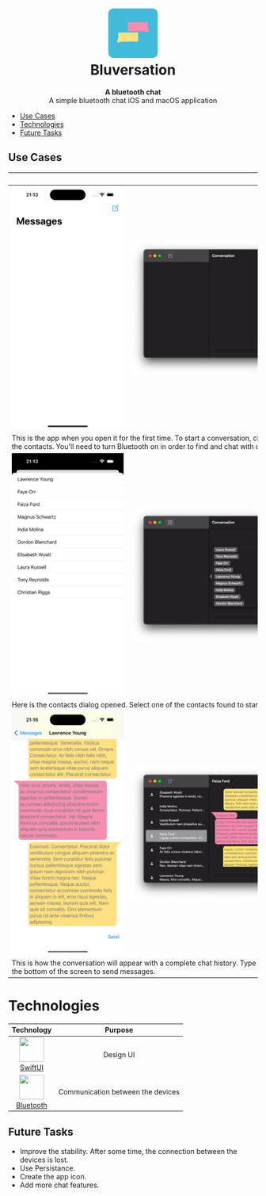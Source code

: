<h1 align="center">
  <img src="readme-res/ic_launcher.svg" width="100" height="100"><br>
  Bluversation
</h1>

<p align="center">
  <strong>A bluetooth chat</strong><br>
  A simple bluetooth chat iOS and macOS application
</p>

- [Use Cases](#use-cases)
- [Technologies](#technologies)
- [Future Tasks](#future-tasks)

## Use Cases
<table>
  <thead>
    <tr>
      <th>&nbsp;&nbsp;&nbsp;&nbsp;&nbsp;&nbsp;&nbsp;&nbsp;&nbsp;&nbsp;&nbsp;&nbsp;&nbsp;&nbsp;&nbsp;&nbsp;&nbsp;&nbsp;&nbsp;&nbsp;&nbsp;&nbsp;&nbsp;&nbsp;&nbsp;&nbsp;&nbsp;&nbsp;&nbsp;&nbsp;&nbsp;&nbsp;&nbsp;&nbsp;&nbsp;&nbsp;&nbsp;&nbsp;&nbsp;&nbsp;&nbsp;&nbsp;&nbsp;&nbsp;&nbsp;&nbsp;&nbsp;&nbsp;&nbsp;&nbsp;&nbsp;&nbsp;&nbsp;&nbsp;&nbsp;&nbsp;&nbsp;&nbsp;&nbsp;&nbsp;</th>
      <th>&nbsp;&nbsp;&nbsp;&nbsp;&nbsp;&nbsp;&nbsp;&nbsp;&nbsp;&nbsp;&nbsp;&nbsp;&nbsp;&nbsp;&nbsp;&nbsp;&nbsp;&nbsp;&nbsp;&nbsp;&nbsp;&nbsp;&nbsp;&nbsp;&nbsp;&nbsp;&nbsp;&nbsp;&nbsp;&nbsp;&nbsp;&nbsp;&nbsp;&nbsp;&nbsp;&nbsp;&nbsp;&nbsp;&nbsp;&nbsp;&nbsp;&nbsp;&nbsp;&nbsp;&nbsp;&nbsp;&nbsp;&nbsp;&nbsp;&nbsp;&nbsp;&nbsp;&nbsp;&nbsp;&nbsp;&nbsp;&nbsp;&nbsp;&nbsp;&nbsp;&nbsp;&nbsp;&nbsp;&nbsp;&nbsp;&nbsp;&nbsp;&nbsp;&nbsp;&nbsp;&nbsp;&nbsp;&nbsp;&nbsp;&nbsp;&nbsp;&nbsp;&nbsp;&nbsp;&nbsp;&nbsp;&nbsp;&nbsp;&nbsp;&nbsp;&nbsp;&nbsp;&nbsp;&nbsp;&nbsp;&nbsp;&nbsp;&nbsp;&nbsp;&nbsp;&nbsp;&nbsp;&nbsp;&nbsp;&nbsp;&nbsp;&nbsp;&nbsp;&nbsp;&nbsp;&nbsp;&nbsp;&nbsp;&nbsp;&nbsp;&nbsp;&nbsp;&nbsp;&nbsp;&nbsp;&nbsp;&nbsp;&nbsp;&nbsp;&nbsp;&nbsp;&nbsp;&nbsp;&nbsp;&nbsp;&nbsp;&nbsp;&nbsp;&nbsp;&nbsp;</th>
    </tr>
  </thead>
  <tbody>
    <tr>
      <td>
        <img src="readme-res/screenshots/conversations-screen-empty-ios.png" width="232.05" height="490.8">
      </td>
      <td>
        <img src="readme-res/screenshots/conversations-screen-empty-macos.png">
      </td>
    </tr>
    <tr>
      <td colspan="2">
        This is the app when you open it for the first time. To start a conversation, click on the icon at the top to find the contacts. You'll need to turn Bluetooth on in order to find and chat with other contacts.
      </td>
    </tr>
    <tr>
      <td>
        <img src="readme-res/screenshots/contacts-dialog-ios.png" width="232.05" height="490.8">
      </td>
      <td>
        <img src="readme-res/screenshots/contacts-dialog-macos.png">
      </td>
    </tr>
    <tr>
      <td colspan="2">
        Here is the contacts dialog opened. Select one of the contacts found to start a conversation.
      </td>
    </tr>
    <tr>
      <td>
        <img src="readme-res/screenshots/conversation-screen-ios.png" width="232.05" height="490.8">
      </td>
      <td>
        <img src="readme-res/screenshots/conversation-screen-macos.png">
      </td>
    </tr>
    <tr>
      <td colspan="2">
        This is how the conversation will appear with a complete chat history. Type your message in the text field at the bottom of the screen to send messages.
      </td>
    </tr>
  </tbody>
</table>

# Technologies
|Technology|Purpose|
|:-:|:-:|
|<img src="https://developer.apple.com/assets/elements/icons/swiftui/swiftui-96x96_2x.png" width="50" height="50"><br>[SwiftUI](https://developer.apple.com/xcode/swiftui/)|Design UI|  
|<img src="https://www.bluetooth.com/wp-content/uploads/2019/10/Master-Icon-File_Logo-600x600.png" width="50" height="50"><br>[Bluetooth](https://developer.apple.com/xcode/swiftui/)|Communication between the devices|  

## Future Tasks
  - Improve the stability. After some time, the connection between the devices is lost.
  - Use Persistance.
  - Create the app icon.
  - Add more chat features.
